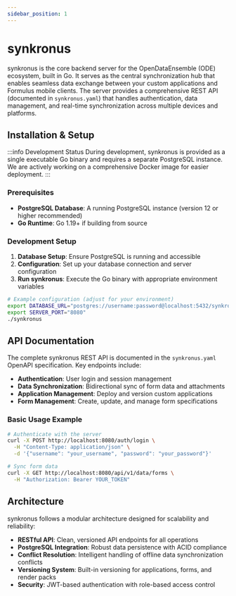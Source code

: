```yaml
---
sidebar_position: 1
---
```


# synkronus

synkronus is the core backend server for the OpenDataEnsemble (ODE) ecosystem, built in Go. It serves as the central synchronization hub that enables seamless data exchange between your custom applications and Formulus mobile clients. The server provides a comprehensive REST API (documented in `synkronus.yaml`) that handles authentication, data management, and real-time synchronization across multiple devices and platforms.

## Installation & Setup

:::info Development Status
During development, synkronus is provided as a single executable Go binary and requires a separate PostgreSQL instance. We are actively working on a comprehensive Docker image for easier deployment.
:::

### Prerequisites

- **PostgreSQL Database**: A running PostgreSQL instance (version 12 or higher recommended)
- **Go Runtime**: Go 1.19+ if building from source

### Development Setup

1. **Database Setup**: Ensure PostgreSQL is running and accessible
2. **Configuration**: Set up your database connection and server configuration
3. **Run synkronus**: Execute the Go binary with appropriate environment variables

```bash
# Example configuration (adjust for your environment)
export DATABASE_URL="postgres://username:password@localhost:5432/synkronus"
export SERVER_PORT="8080"
./synkronus
```

## API Documentation

The complete synkronus REST API is documented in the `synkronus.yaml` OpenAPI specification. Key endpoints include:

- **Authentication**: User login and session management
- **Data Synchronization**: Bidirectional sync of form data and attachments
- **Application Management**: Deploy and version custom applications
- **Form Management**: Create, update, and manage form specifications

### Basic Usage Example

```bash
# Authenticate with the server
curl -X POST http://localhost:8080/auth/login \
  -H "Content-Type: application/json" \
  -d '{"username": "your_username", "password": "your_password"}'

# Sync form data
curl -X GET http://localhost:8080/api/v1/data/forms \
  -H "Authorization: Bearer YOUR_TOKEN"
```

## Architecture

synkronus follows a modular architecture designed for scalability and reliability:

- **RESTful API**: Clean, versioned API endpoints for all operations
- **PostgreSQL Integration**: Robust data persistence with ACID compliance
- **Conflict Resolution**: Intelligent handling of offline data synchronization conflicts
- **Versioning System**: Built-in versioning for applications, forms, and render packs
- **Security**: JWT-based authentication with role-based access control
